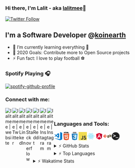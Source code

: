 ### Hi there, I'm Lalit - aka [lalitmee][website]👋

[![Twitter Follow](https://img.shields.io/twitter/follow/lalitmee?color=1DA1F2&logo=twitter&style=for-the-badge)](https://twitter.com/intent/follow?original_referer=https%3A%2F%2Fgithub.com%2Flalitmee&screen_name=lalitmee)

## I'm a Software Developer @[koinearth](https://github.com/koinearth)

- 🌱 I’m currently learning everything 🤣
- 🥅 2020 Goals: Contribute more to Open Source projects
- ⚡ Fun fact: I love to play football ⚽

### Spotify Playing 🎧

[![spotify-github-profile](https://spotify-github-profile.vercel.app/api/view?uid=lkmee&cover_image=true&theme=novatorem)](https://spotify-github-profile.vercel.app/api/view?uid=lkmee&redirect=true)

### Connect with me:

[<img align="left" alt="lalitmee | website" width="22px" src="https://img.icons8.com/fluent/96/000000/domain.png" />][website]
[<img align="left" alt="lalitmee | Twitter" width="22px" src="https://img.icons8.com/color/96/000000/twitter-squared.png" />][twitter]
[<img align="left" alt="lalitmee | LinkedIn" width="22px" src="https://img.icons8.com/color/96/000000/linkedin.png" />][linkedin]
[<img align="left" alt="lalitmee | Stackoverflow" width="22px" src="https://img.icons8.com/color/96/000000/stackoverflow.png" />][stackoverflow]
[<img align="left" alt="lalitmee | Reddit" width="22px" src="https://img.icons8.com/color/96/000000/reddit.png" />][reddit]
[<img align="left" alt="lalitmee | Instagram" width="22px" src="https://img.icons8.com/color/96/000000/instagram-new.png" />][instagram]
[<img align="left" alt="lalitmee | Instagram" width="22px" src="https://img.icons8.com/color/96/000000/facebook.png" />][facebook]

<br />

### Languages and Tools:

<img align="left" alt="Visual Studio Code" width="26px" src="https://raw.githubusercontent.com/github/explore/80688e429a7d4ef2fca1e82350fe8e3517d3494d/topics/visual-studio-code/visual-studio-code.png" />
<img align="left" alt="HTML5" width="26px" src="https://raw.githubusercontent.com/github/explore/80688e429a7d4ef2fca1e82350fe8e3517d3494d/topics/html/html.png" />
<img align="left" alt="CSS3" width="26px" src="https://raw.githubusercontent.com/github/explore/80688e429a7d4ef2fca1e82350fe8e3517d3494d/topics/css/css.png" />
<img align="left" alt="JavaScript" width="26px" src="https://raw.githubusercontent.com/github/explore/80688e429a7d4ef2fca1e82350fe8e3517d3494d/topics/javascript/javascript.png" />
<img align="left" alt="React" width="26px" src="https://raw.githubusercontent.com/github/explore/80688e429a7d4ef2fca1e82350fe8e3517d3494d/topics/react/react.png" />
<img align="left" alt="Angular" width="26px" src="https://raw.githubusercontent.com/github/explore/80688e429a7d4ef2fca1e82350fe8e3517d3494d/topics/angular/angular.png" />
<img align="left" alt="Git" width="26px" src="https://raw.githubusercontent.com/github/explore/80688e429a7d4ef2fca1e82350fe8e3517d3494d/topics/git/git.png" />
<img align="left" alt="Terminal" width="26px" src="https://raw.githubusercontent.com/github/explore/80688e429a7d4ef2fca1e82350fe8e3517d3494d/topics/terminal/terminal.png" />

<br />
<br />

<details>
  <summary>⚡ GitHub Stats</summary>

  <img align="left" alt="lalitmee's GitHub Stats" src="https://github-readme-stats.codestackr.vercel.app/api?username=lalitmee&count_private=true&show_icons=true&hide_border=true&theme=dark" />

</details>

<details>
  <summary>⚡ Top Languages</summary>

  <img align="left" alt="lalitmee's GitHub Stats" src="https://github-readme-stats.vercel.app/api/top-langs/?username=lalitmee&hide=emacs_lisp&layout=compact&theme=dark" />

</details>

<details>
  <summary>⚡ Wakatime Stats</summary>

  <img align="left" alt="lalitmee's Wakatime Stats" src="https://github-readme-stats.vercel.app/api/wakatime?username=lalitmee&theme=dark" />

</details>

[konearth]: https://github.com/koinearth
[website]: https://lalitmee.github.io/portfolio
[twitter]: https://twitter.com/lalitmee
[instagram]: https://instagram.com/lalitmee
[linkedin]: https://linkedin.com/in/lalitmee
[stackoverflow]: https://stackoverflow.com/users/4515657/lalit-kumar
[facebook]: https://www.facebook.com/iamlalitmee
[reddit]: https://www.reddit.com/user/lalitmee
